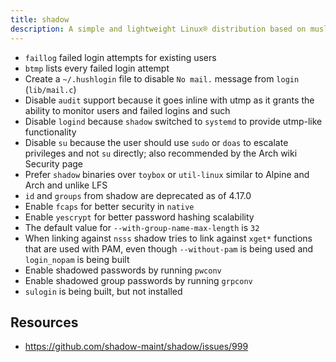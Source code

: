 ```yaml
---
title: shadow
description: A simple and lightweight Linux® distribution based on musl libc and toybox
---
```


- `faillog` failed login attempts for existing users
- `btmp` lists every failed login attempt
- Create a `~/.hushlogin` file to disable `No mail.` message from `login` (`lib/mail.c`)
- Disable `audit` support because it goes inline with utmp as it grants the ability to monitor users and failed logins and such
- Disable `logind` because `shadow` switched to `systemd` to provide utmp-like functionality
- Disable `su` because the user should use `sudo` or `doas` to escalate privileges and not `su` directly; also recommended by the Arch wiki Security page
- Prefer `shadow` binaries over `toybox` or `util-linux` similar to Alpine and Arch and unlike LFS
- `id` and `groups` from shadow are deprecated as of 4.17.0
- Enable `fcaps` for better security in `native`
- Enable `yescrypt` for better password hashing scalability
- The default value for `--with-group-name-max-length` is `32`
- When linking against `nsss` shadow tries to link against `xget*` functions that are used with PAM, even though `--without-pam` is being used and `login_nopam` is being built
- Enable shadowed passwords by running `pwconv`
- Enable shadowed group passwords by running `grpconv`
- `sulogin` is being built, but not installed

## Resources
- https://github.com/shadow-maint/shadow/issues/999
